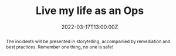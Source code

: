 ---
title: Live my life as an Ops

event: Malt Academy
event_url: https://www.malt-academy.com/malt-academy-all-malt-academies

location: Online

summary: Failure as a source of knowledge. 
abstract: "The incidents will be presented in storytelling, accompanied by remediation and best practices. Remember one thing, no one is safe!"

date: "2022-03-17T13:00:00Z"
date_end: "2022-03-17T14:00:00Z"
all_day: false

publishDate: "2022-02-08T00:00:00Z"

authors: [David Aparicio]
tags: [Cloud, SRE]

featured: false

image:
  caption: 'Image credit: [**Malt Academy**](https://www.malt-academy.com/)'
  focal_point: Right

links:
- icon: pencil-alt
  icon_pack: fas
  name: Register
  url: https://app.livestorm.co/malt-community/vis-ma-vie-dops?type=detailed
url_code: ""
url_pdf: ""
url_slides: "talks/MaltAcademy2022_VisMaVieDOps.pdf"
url_video: ""

slides: ""
projects: []
---